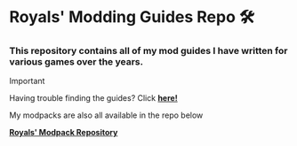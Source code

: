 # Royals' Modding Guides Repo :hammer_and_wrench:

### This repository contains all of my mod guides I have written for various games over the years.

> [!IMPORTANT]
> Having trouble finding the guides? Click **[here!](Guides/)**

My modpacks are also all available in the repo below

**[Royals' Modpack Repository](https://github.com/FrvrRoyals/Modding-Guides)**